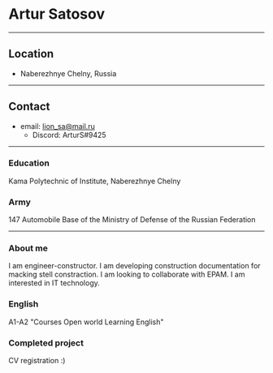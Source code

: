 #  Artur Satosov  #
***
## Location ##
- Naberezhnye Chelny, Russia
---
## Contact ##
* email: lion_sa@mail.ru
  * Discord: ArturS#9425
---
### Education ###
Kama Polytechnic of Institute, Naberezhnye Chelny
### Army ###
147 Automobile Base of the Ministry of Defense of the Russian Federation
___
### About me ###
I am engineer-constructor. I am developing construction documentation for macking stell constraction.
I am looking to collaborate with EPAM. I am interested in IT technology.
### English ### 
A1-A2 
"Courses Open world Learning English"
### Completed project ###
CV registration :)
